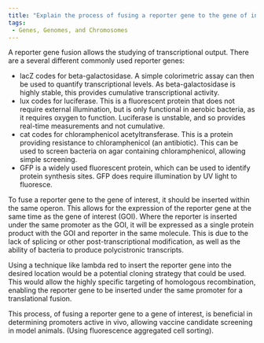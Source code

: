 ```yaml
---
title: "Explain the process of fusing a reporter gene to the gene of interest and measuring the output from the reporter."
tags:
 - Genes, Genomes, and Chromosomes
---
```

A reporter gene fusion allows the studying of transcriptional output. There are a several different commonly used reporter genes: 

- lacZ codes for beta-galactosidase. A simple colorimetric assay can then be used to quantify transcriptional levels. As beta-galactosidase is highly stable, this provides cumulative transcriptional activity. 
- lux codes for luciferase. This is a fluorescent protein that does not require external illumination, but is only functional in aerobic bacteria, as it requires oxygen to function. Luciferase is unstable, and so provides real-time measurements and not cumulative. 
- cat codes for chloramphenicol acetyltransferase. This is a protein providing resistance to chloramphenicol (an antibiotic). This can be used to screen bacteria on agar containing chloramphenicol, allowing simple screening. 
- GFP is a widely used fluorescent protein, which can be used to identify protein synthesis sites. GFP does require illumination by UV light to fluoresce.

To fuse a reporter gene to the gene of interest, it should be inserted within the same operon. This allows for the expression of the reporter gene at the same time as the gene of interest (GOI). Where the reporter is inserted under the same promoter as the GOI, it will be expressed as a single protein product with the GOI and reporter in the same molecule. This is due to the lack of splicing or other post-transcriptional modification, as well as the ability of bacteria to produce polycistronic transcripts. 

Using a technique like lambda red to insert the reporter gene into the desired location would be a potential cloning strategy that could be used. This would allow the highly specific targeting of homologous recombination, enabling the reporter gene to be inserted under the same promoter for a translational fusion. 

This process, of fusing a reporter gene to a gene of interest, is beneficial in determining promoters active in vivo, allowing vaccine candidate screening in model animals. (Using fluorescence aggregated cell sorting).
